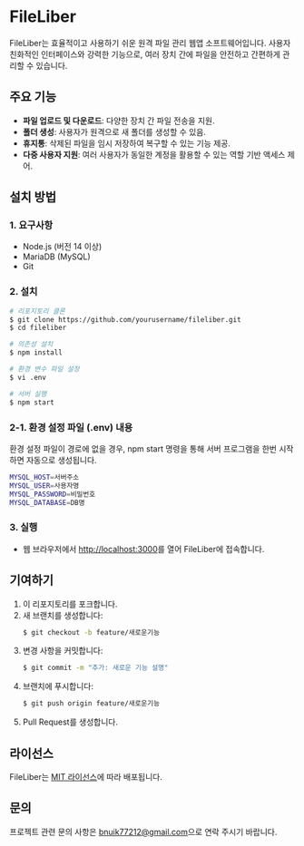 # FileLiber

FileLiber는 효율적이고 사용하기 쉬운 원격 파일 관리 웹앱 소프트웨어입니다. 사용자 친화적인 인터페이스와 강력한 기능으로, 여러 장치 간에 파일을 안전하고 간편하게 관리할 수 있습니다.

## 주요 기능

- **파일 업로드 및 다운로드**: 다양한 장치 간 파일 전송을 지원.
- **폴더 생성**: 사용자가 원격으로 새 폴더를 생성할 수 있음.
- **휴지통**: 삭제된 파일을 임시 저장하여 복구할 수 있는 기능 제공.
- **다중 사용자 지원**: 여러 사용자가 동일한 계정을 활용할 수 있는 역할 기반 액세스 제어.

## 설치 방법

### 1. 요구사항
- Node.js (버전 14 이상)
- MariaDB (MySQL)
- Git

### 2. 설치
```bash
# 리포지토리 클론
$ git clone https://github.com/yourusername/fileliber.git
$ cd fileliber

# 의존성 설치
$ npm install

# 환경 변수 파일 설정
$ vi .env

# 서버 실행
$ npm start
```

### 2-1. 환경 설정 파일 (.env) 내용

환경 설정 파일이 경로에 없을 경우, npm start 명령을 통해 서버 프로그램을 한번 시작하면 자동으로 생성됩니다.

```bash
MYSQL_HOST=서버주소
MYSQL_USER=사용자명
MYSQL_PASSWORD=비밀번호
MYSQL_DATABASE=DB명
```

### 3. 실행
- 웹 브라우저에서 [http://localhost:3000](http://localhost:3000)를 열어 FileLiber에 접속합니다.

## 기여하기

1. 이 리포지토리를 포크합니다.
2. 새 브랜치를 생성합니다:
   ```bash
   $ git checkout -b feature/새로운기능
   ```
3. 변경 사항을 커밋합니다:
   ```bash
   $ git commit -m "추가: 새로운 기능 설명"
   ```
4. 브랜치에 푸시합니다:
   ```bash
   $ git push origin feature/새로운기능
   ```
5. Pull Request를 생성합니다.

## 라이선스

FileLiber는 [MIT 라이선스](LICENSE)에 따라 배포됩니다.

## 문의

프로젝트 관련 문의 사항은 [bnuik77212@gmail.com](mailto:bnuik77212@gmail.com)으로 연락 주시기 바랍니다.